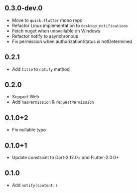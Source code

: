 ## 0.3.0-dev.0

- Move to `quick.flutter` mono repo
- Refactor Linux implementation to `desktop_notifications`
- Fetch nuget when unavailable on Windows
- Refactor notify to asynchronous
- Fix permission when authorizationStatus is notDetermined

## 0.2.1

- Add `title` to `notify` method

## 0.2.0

- Support Web
- Add `hasPermission` & `requestPermission`

## 0.1.0+2

- Fix nullable typo

## 0.1.0+1

- Update constraint to Dart-2.12.0+ and Flutter-2.0.0+

## 0.1.0

- Add `notify(content:)`
